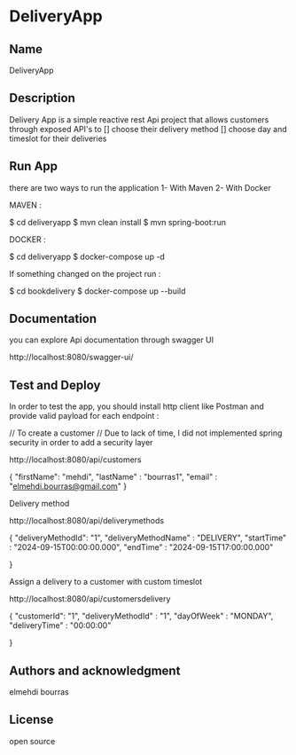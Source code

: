 # DeliveryApp

## Name
DeliveryApp

## Description

Delivery App is a simple reactive rest Api project that allows customers through exposed API's to
[] choose their delivery method
[] choose day and timeslot for their deliveries


## Run App
there are two ways to run the application
1- With Maven
2- With Docker

MAVEN : 

$ cd deliveryapp
$ mvn clean install
$ mvn spring-boot:run

DOCKER :

$ cd deliveryapp
$ docker-compose up -d

If something changed on the project run : 

$ cd bookdelivery
$ docker-compose up --build

## Documentation
you can explore Api documentation through swagger UI

http://localhost:8080/swagger-ui/

## Test and Deploy

In order to test the app, you should install http client like Postman and provide valid payload for each endpoint :

// To create a customer
// Due to lack of time, I did not implemented spring security in order to add a security layer

http://localhost:8080/api/customers

{
  "firstName": "mehdi",
  "lastName" : "bourras1",
  "email" : "elmehdi.bourras@gmail.com"
}

Delivery method

http://localhost:8080/api/deliverymethods

{
  "deliveryMethodId": "1",
  "deliveryMethodName" : "DELIVERY",
  "startTime" : "2024-09-15T00:00:00.000",
  "endTime" : "2024-09-15T17:00:00.000"
  
}

Assign a delivery to a customer with custom timeslot

http://localhost:8080/api/customersdelivery

{
  "customerId": "1",
  "deliveryMethodId" : "1",
  "dayOfWeek" : "MONDAY",
  "deliveryTime" : "00:00:00"

}


## Authors and acknowledgment
elmehdi bourras

## License
open source

